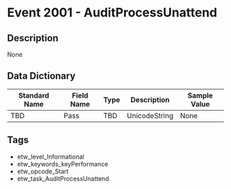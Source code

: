# Event 2001 - AuditProcessUnattend

## Description
None

## Data Dictionary
|Standard Name|Field Name|Type|Description|Sample Value|
|---|---|---|---|---|
|TBD|Pass|TBD|UnicodeString|None|None|

## Tags
* etw_level_Informational
* etw_keywords_keyPerformance
* etw_opcode_Start
* etw_task_AuditProcessUnattend